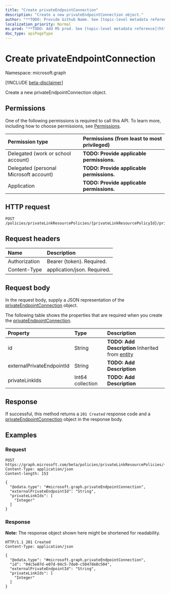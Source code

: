 ```yaml
---
title: "Create privateEndpointConnection"
description: "Create a new privateEndpointConnection object."
author: "**TODO: Provide Github Name. See [topic-level metadata reference](https://msgo.azurewebsites.net/add/document/guidelines/metadata.html#topic-level-metadata)**"
localization_priority: Normal
ms.prod: "**TODO: Add MS prod. See [topic-level metadata reference](https://msgo.azurewebsites.net/add/document/guidelines/metadata.html#topic-level-metadata)**"
doc_type: apiPageType
---
```


# Create privateEndpointConnection
Namespace: microsoft.graph

[!INCLUDE [beta-disclaimer](../../includes/beta-disclaimer.md)]

Create a new privateEndpointConnection object.

## Permissions
One of the following permissions is required to call this API. To learn more, including how to choose permissions, see [Permissions](/graph/permissions-reference).

|Permission type|Permissions (from least to most privileged)|
|:---|:---|
|Delegated (work or school account)|**TODO: Provide applicable permissions.**|
|Delegated (personal Microsoft account)|**TODO: Provide applicable permissions.**|
|Application|**TODO: Provide applicable permissions.**|

## HTTP request

<!-- {
  "blockType": "ignored"
}
-->
``` http
POST /policies/privateLinkResourcePolicies/{privateLinkResourcePolicyId}/privateEndpointConnections
```

## Request headers
|Name|Description|
|:---|:---|
|Authorization|Bearer {token}. Required.|
|Content-Type|application/json. Required.|

## Request body
In the request body, supply a JSON representation of the [privateEndpointConnection](../resources/privateendpointconnection.md) object.

The following table shows the properties that are required when you create the [privateEndpointConnection](../resources/privateendpointconnection.md).

|Property|Type|Description|
|:---|:---|:---|
|id|String|**TODO: Add Description** Inherited from [entity](../resources/entity.md)|
|externalPrivateEndpointId|String|**TODO: Add Description**|
|privateLinkIds|Int64 collection|**TODO: Add Description**|



## Response

If successful, this method returns a `201 Created` response code and a [privateEndpointConnection](../resources/privateendpointconnection.md) object in the response body.

## Examples

### Request
<!-- {
  "blockType": "request",
  "name": "create_privateendpointconnection_from_"
}
-->
``` http
POST https://graph.microsoft.com/beta/policies/privateLinkResourcePolicies/{privateLinkResourcePolicyId}/privateEndpointConnections
Content-Type: application/json
Content-length: 153

{
  "@odata.type": "#microsoft.graph.privateEndpointConnection",
  "externalPrivateEndpointId": "String",
  "privateLinkIds": [
    "Integer"
  ]
}
```


### Response
**Note:** The response object shown here might be shortened for readability.
<!-- {
  "blockType": "response",
  "truncated": true,
  "@odata.type": "microsoft.graph.privateEndpointConnection"
}
-->
``` http
HTTP/1.1 201 Created
Content-Type: application/json

{
  "@odata.type": "#microsoft.graph.privateEndpointConnection",
  "id": "04c5e07d-e07d-04c5-7de0-c5047de0c504",
  "externalPrivateEndpointId": "String",
  "privateLinkIds": [
    "Integer"
  ]
}
```

